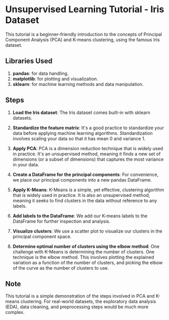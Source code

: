 # Unsupervised Learning Tutorial - Iris Dataset

This tutorial is a beginner-friendly introduction to the concepts of Principal Component Analysis (PCA) and K-means clustering, using the famous Iris dataset.

## Libraries Used

1. **pandas**: for data handling.
2. **matplotlib**: for plotting and visualization.
3. **sklearn**: for machine learning methods and data manipulation.

## Steps

1. **Load the Iris dataset**: The Iris dataset comes built-in with sklearn datasets.

2. **Standardize the feature matrix**: It's a good practice to standardize your data before applying machine learning algorithms. Standardization involves scaling your data so that it has mean 0 and variance 1.

3. **Apply PCA**: PCA is a dimension reduction technique that is widely used in practice. It's an unsupervised method, meaning it finds a new set of dimensions (or a subset of dimensions) that captures the most variance in your data.

4. **Create a DataFrame for the principal components**: For convenience, we place our principal components into a new pandas DataFrame.

5. **Apply K-Means**: K-Means is a simple, yet effective, clustering algorithm that is widely used in practice. It is also an unsupervised method, meaning it seeks to find clusters in the data without reference to any labels.

6. **Add labels to the DataFrame**: We add our K-means labels to the DataFrame for further inspection and analysis.

7. **Visualize clusters**: We use a scatter plot to visualize our clusters in the principal component space.

8. **Determine optimal number of clusters using the elbow method**: One challenge with K-Means is determining the number of clusters. One technique is the elbow method. This involves plotting the explained variation as a function of the number of clusters, and picking the elbow of the curve as the number of clusters to use.

## Note

This tutorial is a simple demonstration of the steps involved in PCA and K-means clustering. For real-world datasets, the exploratory data analysis (EDA), data cleaning, and preprocessing steps would be much more complex.
